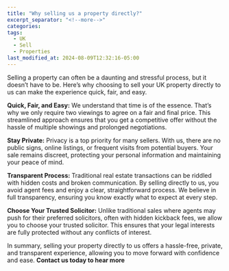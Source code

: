 ```yaml
---
title: "Why selling us a property directly?"
excerpt_separator: "<!--more-->"
categories:
tags:
  - UK
  - Sell
  - Properties
last_modified_at: 2024-08-09T12:32:16-05:00
---
```


Selling a property can often be a daunting and stressful process, but it doesn’t have to be. Here’s why choosing to sell your UK property directly to us can make the experience quick, fair, and easy.

<!--more-->

**Quick, Fair, and Easy:** We understand that time is of the essence. That’s why we only require two viewings to agree on a fair and final price. This streamlined approach ensures that you get a competitive offer without the hassle of multiple showings and prolonged negotiations.

**Stay Private:** Privacy is a top priority for many sellers. With us, there are no public signs, online listings, or frequent visits from potential buyers. Your sale remains discreet, protecting your personal information and maintaining your peace of mind.

**Transparent Process:** Traditional real estate transactions can be riddled with hidden costs and broken communication. By selling directly to us, you avoid agent fees and enjoy a clear, straightforward process. We believe in full transparency, ensuring you know exactly what to expect at every step.

**Choose Your Trusted Solicitor:** Unlike traditional sales where agents may push for their preferred solicitors, often with hidden kickback fees, we allow you to choose your trusted solicitor. This ensures that your legal interests are fully protected without any conflicts of interest.

In summary, selling your property directly to us offers a hassle-free, private, and transparent experience, allowing you to move forward with confidence and ease. **Contact us today to hear more**
